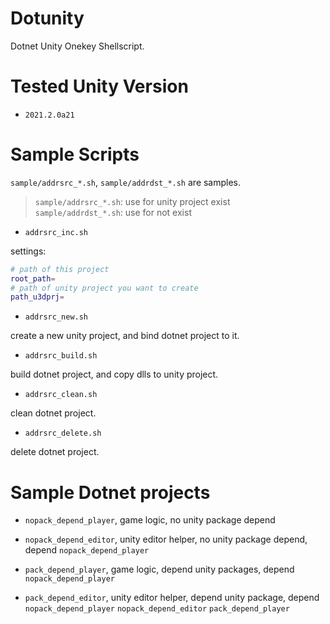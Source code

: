 # Dotunity

Dotnet Unity Onekey Shellscript.

# Tested Unity Version

* `2021.2.0a21`

# Sample Scripts

`sample/addrsrc_*.sh`, `sample/addrdst_*.sh` are samples.

> `sample/addrsrc_*.sh`: use for unity project exist   
> `sample/addrdst_*.sh`: use for not exist   

* `addrsrc_inc.sh`

settings:

```bash
# path of this project
root_path=
# path of unity project you want to create
path_u3dprj=
```

* `addrsrc_new.sh`

create a new unity project, and bind dotnet project to it.

* `addrsrc_build.sh`

build dotnet project, and copy dlls to unity project.

* `addrsrc_clean.sh`

clean dotnet project.

* `addrsrc_delete.sh`

delete dotnet project.

# Sample Dotnet projects

* `nopack_depend_player`, game logic, no unity package depend

* `nopack_depend_editor`, unity editor helper, no unity package depend, depend `nopack_depend_player`

* `pack_depend_player`, game logic, depend unity packages, depend `nopack_depend_player`

* `pack_depend_editor`, unity editor helper, depend unity package, depend `nopack_depend_player` `nopack_depend_editor` `pack_depend_player`
